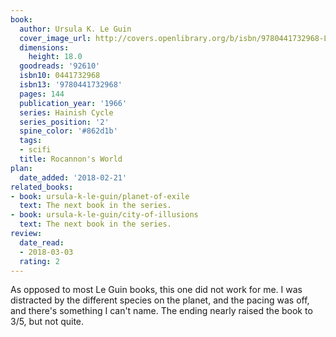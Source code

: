 ```yaml
---
book:
  author: Ursula K. Le Guin
  cover_image_url: http://covers.openlibrary.org/b/isbn/9780441732968-L.jpg
  dimensions:
    height: 18.0
  goodreads: '92610'
  isbn10: 0441732968
  isbn13: '9780441732968'
  pages: 144
  publication_year: '1966'
  series: Hainish Cycle
  series_position: '2'
  spine_color: '#862d1b'
  tags:
  - scifi
  title: Rocannon's World
plan:
  date_added: '2018-02-21'
related_books:
- book: ursula-k-le-guin/planet-of-exile
  text: The next book in the series.
- book: ursula-k-le-guin/city-of-illusions
  text: The next book in the series.
review:
  date_read:
  - 2018-03-03
  rating: 2
---
```


As opposed to most Le Guin books, this one did not work for me. I was distracted by the different species on the planet,
and the pacing was off, and there's something I can't name. The ending nearly raised the book to 3/5, but not quite.
